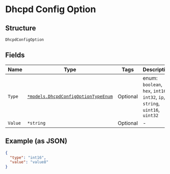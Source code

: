 
# Dhcpd Config Option

## Structure

`DhcpdConfigOption`

## Fields

| Name | Type | Tags | Description |
|  --- | --- | --- | --- |
| `Type` | [`*models.DhcpdConfigOptionTypeEnum`](../../doc/models/dhcpd-config-option-type-enum.md) | Optional | enum: `boolean`, `hex`, `int16`, `int32`, `ip`, `string`, `uint16`, `uint32` |
| `Value` | `*string` | Optional | - |

## Example (as JSON)

```json
{
  "type": "int16",
  "value": "value8"
}
```

